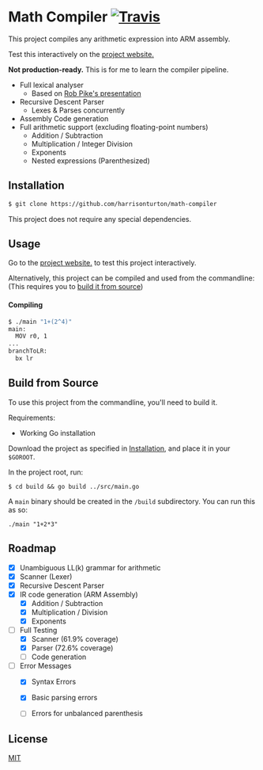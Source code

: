 # Math Compiler [![Travis](https://travis-ci.org/harrisonturton/math-compiler.svg?branch=master)](https://travis-ci.org/harrisonturton/math-compiler)

This project compiles any arithmetic expression into ARM assembly.

Test this interactively on the [project website.](https://harrisonturton.github.io/math-compiler/)

**Not production-ready.** This is for me to learn the compiler pipeline.

- Full lexical analyser
  - Based on  [Rob Pike's presentation](https://www.youtube.com/watch?v=HxaD_trXwRE)
- Recursive Descent Parser
  - Lexes & Parses concurrently
- Assembly Code generation
- Full arithmetic support (excluding floating-point numbers)
  - Addition / Subtraction
  - Multiplication / Integer Division
  - Exponents
  - Nested expressions (Parenthesized)

## Installation

```bash
$ git clone https://github.com/harrisonturton/math-compiler
```

This project does not require any special dependencies.



## Usage

Go to the [project website.](https://harrisonturton.github.io/math-compiler/) to test this project interactively.

Alternatively, this project can be compiled and used from the commandline: (This requires you to [build it from source](#build-from-source))

#### Compiling

```bash
$ ./main "1+(2^4)"
main:
  MOV r0, 1
...
branchToLR:
  bx lr
```

## Build from Source

To use this project from the commandline, you'll need to build it.

Requirements:
* Working Go installation

Download the project as specified in [Installation](#installation), and place it in your `$GOROOT`.

In the project root, run:

```
$ cd build && go build ../src/main.go
```

A `main` binary should be created in the `/build` subdirectory. You can run this as so:

```
./main "1+2*3"
```



## Roadmap

- [x] Unambiguous LL(k) grammar for arithmetic
- [x] Scanner (Lexer)
- [x] Recursive Descent Parser
- [x] IR code generation (ARM Assembly)
    - [x] Addition / Subtraction
    - [x] Multiplication / Division
    - [x] Exponents
- [ ] Full Testing
    - [x] Scanner (61.9% coverage)
    - [x] Parser (72.6% coverage)
    - [ ] Code generation
- [ ] Error Messages
    - [X] Syntax Errors
    - [X] Basic parsing errors
    - [ ] Errors for unbalanced parenthesis



## License

[MIT](https://choosealicense.com/licenses/mit/)

